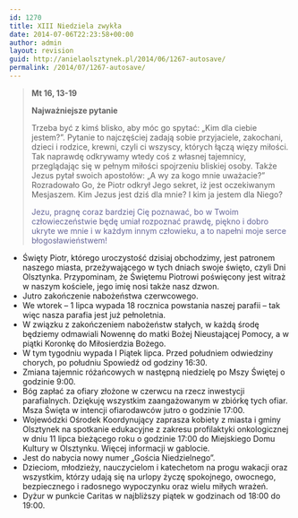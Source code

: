 ```yaml
---
id: 1270
title: XIII Niedziela zwykła
date: 2014-07-06T22:23:58+00:00
author: admin
layout: revision
guid: http://anielaolsztynek.pl/2014/06/1267-autosave/
permalink: /2014/07/1267-autosave/
---
```

> **Mt 16, 13-19**
> 
> **Najważniejsze pytanie**
> 
> Trzeba być z kimś blisko, aby móc go spytać: &#8222;Kim dla ciebie jestem?&#8221;. Pytanie to najczęściej zadają sobie przyjaciele, zakochani, dzieci i rodzice, krewni, czyli ci wszyscy, których łączą więzy miłości. Tak naprawdę odkrywamy wtedy coś z własnej tajemnicy, przeglądając się w pełnym miłości spojrzeniu bliskiej osoby. Także Jezus pytał swoich apostołów: &#8222;A wy za kogo mnie uważacie?&#8221; Rozradowało Go, że Piotr odkrył Jego sekret, iż jest oczekiwanym Mesjaszem. Kim Jezus jest dziś dla mnie? I kim ja jestem dla Niego?
> 
> <span style="color: #666699;">Jezu, pragnę coraz bardziej Cię poznawać, bo w Twoim człowieczeństwie będę umiał rozpoznać prawdę, piękno i dobro ukryte we mnie i w każdym innym człowieku, a to napełni moje serce błogosławieństwem!</span>

  * Święty Piotr, którego uroczystość dzisiaj obchodzimy, jest patronem naszego miasta, przeżywającego w tych dniach swoje święto, czyli Dni Olsztynka. Przypominam, że Świętemu Piotrowi poświęcony jest witraż w naszym kościele, jego imię nosi także nasz dzwon.
  * Jutro zakończenie nabożeństwa czerwcowego.
  * We wtorek &#8211; 1 lipca wypada 18 rocznica powstania naszej parafii &#8211; tak więc nasza parafia jest już pełnoletnia.
  * W związku z zakończeniem nabożeństw stałych, w każdą środę będziemy odmawiali Nowennę do matki Bożej Nieustającej Pomocy, a w piątki Koronkę do Miłosierdzia Bożego.
  * W tym tygodniu wypada I Piątek lipca. Przed południem odwiedziny chorych, po południu Spowiedź od godziny 16:30.
  * Zmiana tajemnic różańcowych w następną niedzielę po Mszy Świętej o godzinie 9:00.
  * Bóg zapłać za ofiary złożone w czerwcu na rzecz inwestycji parafialnych. Dziękuję wszystkim zaangażowanym w zbiórkę tych ofiar. Msza Święta w intencji ofiarodawców jutro o godzinie 17:00.
  * Wojewódzki Ośrodek Koordynujący zaprasza kobiety z miasta i gminy Olsztynek na spotkanie edukacyjne z zakresu profilaktyki onkologicznej w dniu 11 lipca bieżącego roku o godzinie 17:00 do Miejskiego Domu Kultury w Olsztynku. Więcej informacji w gablocie.
  * Jest do nabycia nowy numer &#8222;Gościa Niedzielnego&#8221;.
  * Dzieciom, młodzieży, nauczycielom i katechetom na progu wakacji oraz wszystkim, którzy udają się na urlopy życzę spokojnego, owocnego, bezpiecznego i radosnego wypoczynku oraz wielu miłych wrażeń.
  * Dyżur w punkcie Caritas w najbliższy piątek w godzinach od 18:00 do 19:00.